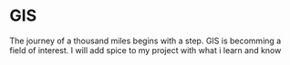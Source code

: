 # GIS
The journey of a thousand miles begins with a step. GIS is becomming a field of interest. I will add spice to my project with what i learn and know
